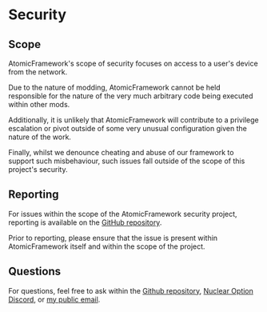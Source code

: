 # Security
## Scope
AtomicFramework's scope of security focuses on access to a user's device from the network.

Due to the nature of modding, AtomicFramework cannot be held responsible for the nature of the
very much arbitrary code being executed within other mods.

Additionally, it is unlikely that AtomicFramework will contribute to a privilege escalation or
pivot outside of some very unusual configuration given the nature of the work.

Finally, whilst we denounce cheating and abuse of our framework to support such misbehaviour,
such issues fall outside of the scope of this project's security.

## Reporting
For issues within the scope of the AtomicFramework security project, reporting is available on the
[GitHub repository](https://github.com/TYKUHN2/AtomicFramework/security/advisories/new).

Prior to reporting, please ensure that the issue is present within AtomicFramework itself and
within the scope of the project.

## Questions
For questions, feel free to ask within the
[Github repository](https://github.com/TYKUHN2/AtomicFramework/discussions),
[Nuclear Option Discord](https://discord.com/channels/909034158205059082/1130830373937492050),
or [my public email](mailto:contact@tyknet.xyz).
